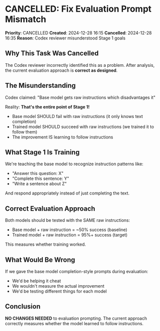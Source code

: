 # CANCELLED: Fix Evaluation Prompt Mismatch

**Priority**: CANCELLED
**Created**: 2024-12-28 16:15
**Cancelled**: 2024-12-28 16:35
**Reason**: Codex reviewer misunderstood Stage 1 goals

## Why This Task Was Cancelled

The Codex reviewer incorrectly identified this as a problem. After analysis, the current evaluation approach is **correct as designed**.

## The Misunderstanding

Codex claimed: "Base model gets raw instructions which disadvantages it"

Reality: **That's the entire point of Stage 1!**

- Base model SHOULD fail with raw instructions (it only knows text completion)
- Trained model SHOULD succeed with raw instructions (we trained it to follow them)
- The improvement IS learning to follow instructions

## What Stage 1 Is Training

We're teaching the base model to recognize instruction patterns like:
- "Answer this question: X"
- "Complete this sentence: Y"
- "Write a sentence about Z"

And respond appropriately instead of just completing the text.

## Correct Evaluation Approach

Both models should be tested with the SAME raw instructions:
- Base model + raw instruction = ~50% success (baseline)
- Trained model + raw instruction = 95%+ success (target)

This measures whether training worked.

## What Would Be Wrong

If we gave the base model completion-style prompts during evaluation:
- We'd be helping it cheat
- We wouldn't measure the actual improvement
- We'd be testing different things for each model

## Conclusion

**NO CHANGES NEEDED** to evaluation prompting. The current approach correctly measures whether the model learned to follow instructions.
